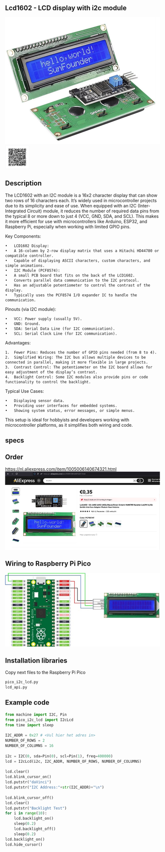 ## Lcd1602 - LCD display with i2c module
<img src="Lcd1602_Photo.jpg" alt="Photo of the component">
<img src="Lcd1602_QR_code.jpg" alt="QR code to this page" width="80" height="80">


## Description
The LCD1602 with an I2C module is a 16x2 character display that can show two rows of 16 characters each. It’s widely used in microcontroller projects due to its simplicity and ease of use. When equipped with an I2C (Inter-Integrated Circuit) module, it reduces the number of required data pins from the typical 8 or more down to just 4 (VCC, GND, SDA, and SCL). This makes it more efficient for use with microcontrollers like Arduino, ESP32, and Raspberry Pi, especially when working with limited GPIO pins.

Key Components:

	•	LCD1602 Display:
	•	A 16-column by 2-row display matrix that uses a Hitachi HD44780 or compatible controller.
	•	Capable of displaying ASCII characters, custom characters, and simple animations.
	•	I2C Module (PCF8574):
	•	A small PCB board that fits on the back of the LCD1602.
	•	Converts parallel data communication to the I2C protocol.
	•	Has an adjustable potentiometer to control the contrast of the display.
	•	Typically uses the PCF8574 I/O expander IC to handle the communication.

Pinouts (via I2C module):

	•	VCC: Power supply (usually 5V).
	•	GND: Ground.
	•	SDA: Serial Data Line (for I2C communication).
	•	SCL: Serial Clock Line (for I2C communication).

Advantages:

	1.	Fewer Pins: Reduces the number of GPIO pins needed (from 8 to 4).
	2.	Simplified Wiring: The I2C bus allows multiple devices to be connected in parallel, making it more flexible in large projects.
	3.	Contrast Control: The potentiometer on the I2C board allows for easy adjustment of the display’s contrast.
	4.	Backlight Control: Some I2C modules also provide pins or code functionality to control the backlight.

Typical Use Cases:

	•	Displaying sensor data.
	•	Providing user interfaces for embedded systems.
	•	Showing system status, error messages, or simple menus.

This setup is ideal for hobbyists and developers working with microcontroller platforms, as it simplifies both wiring and code.

## specs

## Order
<a href="https://nl.aliexpress.com/item/1005006140674321.html">https://nl.aliexpress.com/item/1005006140674321.html</a>
<img src="Lcd1602_Order.jpg" alt="Photo of the Order">

## Wiring to Raspberry Pi Pico
<img src="Lcd1602_Wiring.jpg" alt="Wiring" >

## Installation libraries
Copy next files to the Raspberry Pi Pico

```bash
pico_i2c_lcd.py
lcd_api.py
```

## Example code
```python
from machine import I2C, Pin
from pico_i2c_lcd import I2cLcd
from time import sleep

I2C_ADDR = 0x27 # <Vul hier het adres in>
NUMBER_OF_ROWS = 2
NUMBER_OF_COLUMNS = 16

i2c = I2C(0, sda=Pin(0), scl=Pin(1), freq=400000)
lcd = I2cLcd(i2c, I2C_ADDR, NUMBER_OF_ROWS, NUMBER_OF_COLUMNS)

lcd.clear()
lcd.blink_cursor_on()
lcd.putstr("daVinci")
lcd.putstr("I2C Address:"+str(I2C_ADDR)+"\n")

lcd.blink_cursor_off()
lcd.clear()
lcd.putstr("Backlight Test")
for i in range(10):
    lcd.backlight_on()
    sleep(0.2)
    lcd.backlight_off()
    sleep(0.2)
lcd.backlight_on()
lcd.hide_cursor()
```




